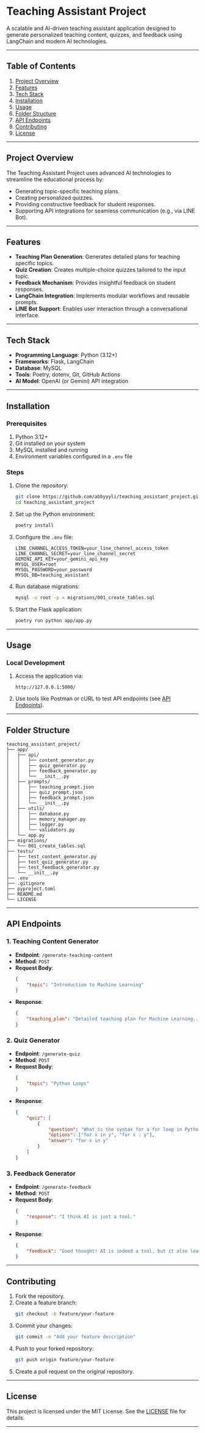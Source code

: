 # **Teaching Assistant Project**

A scalable and AI-driven teaching assistant application designed to generate personalized teaching content, quizzes, and feedback using LangChain and modern AI technologies.

---

## **Table of Contents**
1. [Project Overview](#project-overview)
2. [Features](#features)
3. [Tech Stack](#tech-stack)
4. [Installation](#installation)
5. [Usage](#usage)
6. [Folder Structure](#folder-structure)
7. [API Endpoints](#api-endpoints)
8. [Contributing](#contributing)
9. [License](#license)

---

## **Project Overview**
The Teaching Assistant Project uses advanced AI technologies to streamline the educational process by:
- Generating topic-specific teaching plans.
- Creating personalized quizzes.
- Providing constructive feedback for student responses.
- Supporting API integrations for seamless communication (e.g., via LINE Bot).

---

## **Features**
- **Teaching Plan Generation**: Generates detailed plans for teaching specific topics.
- **Quiz Creation**: Creates multiple-choice quizzes tailored to the input topic.
- **Feedback Mechanism**: Provides insightful feedback on student responses.
- **LangChain Integration**: Implements modular workflows and reusable prompts.
- **LINE Bot Support**: Enables user interaction through a conversational interface.

---

## **Tech Stack**
- **Programming Language**: Python (3.12+)
- **Frameworks**: Flask, LangChain
- **Database**: MySQL
- **Tools**: Poetry, dotenv, Git, GitHub Actions
- **AI Model**: OpenAI (or Gemini) API integration

---

## **Installation**

### **Prerequisites**
1. Python 3.12+
2. Git installed on your system
3. MySQL installed and running
4. Environment variables configured in a `.env` file

### **Steps**
1. Clone the repository:
   ```bash
   git clone https://github.com/abbyyyli/teaching_assistant_project.git
   cd teaching_assistant_project
   ```

2. Set up the Python environment:
   ```bash
   poetry install
   ```

3. Configure the `.env` file:
   ```plaintext
   LINE_CHANNEL_ACCESS_TOKEN=your_line_channel_access_token
   LINE_CHANNEL_SECRET=your_line_channel_secret
   GEMINI_API_KEY=your_gemini_api_key
   MYSQL_USER=root
   MYSQL_PASSWORD=your_password
   MYSQL_DB=teaching_assistant
   ```

4. Run database migrations:
   ```bash
   mysql -u root -p < migrations/001_create_tables.sql
   ```

5. Start the Flask application:
   ```bash
   poetry run python app/app.py
   ```

---

## **Usage**

### **Local Development**
1. Access the application via:
   ```plaintext
   http://127.0.0.1:5000/
   ```

2. Use tools like Postman or cURL to test API endpoints (see [API Endpoints](#api-endpoints)).

---

## **Folder Structure**
```plaintext
teaching_assistant_project/
├── app/
│   ├── api/
│   │   ├── content_generator.py
│   │   ├── quiz_generator.py
│   │   ├── feedback_generator.py
│   │   └── __init__.py
│   ├── prompts/
│   │   ├── teaching_prompt.json
│   │   ├── quiz_prompt.json
│   │   ├── feedback_prompt.json
│   │   └── __init__.py
│   ├── utils/
│   │   ├── database.py
│   │   ├── memory_manager.py
│   │   ├── logger.py
│   │   └── validators.py
│   └── app.py
├── migrations/
│   └── 001_create_tables.sql
├── tests/
│   ├── test_content_generator.py
│   ├── test_quiz_generator.py
│   ├── test_feedback_generator.py
│   └── __init__.py
├── .env
├── .gitignore
├── pyproject.toml
├── README.md
└── LICENSE
```

---

## **API Endpoints**
### **1. Teaching Content Generator**
- **Endpoint**: `/generate-teaching-content`
- **Method**: `POST`
- **Request Body**:
  ```json
  {
      "topic": "Introduction to Machine Learning"
  }
  ```
- **Response**:
  ```json
  {
      "teaching_plan": "Detailed teaching plan for Machine Learning..."
  }
  ```

### **2. Quiz Generator**
- **Endpoint**: `/generate-quiz`
- **Method**: `POST`
- **Request Body**:
  ```json
  {
      "topic": "Python Loops"
  }
  ```
- **Response**:
  ```json
  {
      "quiz": [
          {
              "question": "What is the syntax for a for loop in Python?",
              "options": ["for x in y", "for x : y"],
              "answer": "for x in y"
          }
      ]
  }
  ```

### **3. Feedback Generator**
- **Endpoint**: `/generate-feedback`
- **Method**: `POST`
- **Request Body**:
  ```json
  {
      "response": "I think AI is just a tool."
  }
  ```
- **Response**:
  ```json
  {
      "feedback": "Good thought! AI is indeed a tool, but it also learns from data..."
  }
  ```

---

## **Contributing**
1. Fork the repository.
2. Create a feature branch:
   ```bash
   git checkout -b feature/your-feature
   ```
3. Commit your changes:
   ```bash
   git commit -m "Add your feature description"
   ```
4. Push to your forked repository:
   ```bash
   git push origin feature/your-feature
   ```
5. Create a pull request on the original repository.

---

## **License**
This project is licensed under the MIT License. See the [LICENSE](LICENSE) file for details.

---

